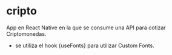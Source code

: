 # cripto

App en React Native en la que se consume una API para cotizar Criptomonedas.
- se utiliza el hook {useFonts} para utilizar  Custom Fonts.
